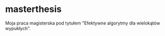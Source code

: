 masterthesis
============

Moja praca magisterska pod tytułem "Efektywne algorytmy dla wielokątów
wypukłych".
